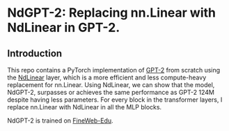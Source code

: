# NdGPT-2: Replacing nn.Linear with NdLinear in GPT-2.
## Introduction
This repo contains a PyTorch implementation of [GPT-2](https://github.com/openai/gpt-2) from scratch using the [NdLinear](https://arxiv.org/pdf/2503.17353) layer, which is a more efficient and less compute-heavy replacement for nn.Linear. Using NdLinear, we can show that the model, NdGPT-2, surpasses or achieves the same performance as GPT-2 124M despite having less parameters. For every block in the transformer layers, I replace nn.Linear with NdLinear in all the MLP blocks. 


NdGPT-2 is trained on [FineWeb-Edu](https://arxiv.org/pdf/2503.17353).
